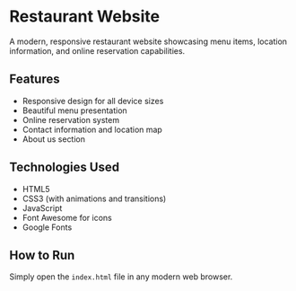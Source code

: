 # Restaurant Website

A modern, responsive restaurant website showcasing menu items, location information, and online reservation capabilities.

## Features

- Responsive design for all device sizes
- Beautiful menu presentation
- Online reservation system
- Contact information and location map
- About us section

## Technologies Used

- HTML5
- CSS3 (with animations and transitions)
- JavaScript
- Font Awesome for icons
- Google Fonts

## How to Run

Simply open the `index.html` file in any modern web browser.

